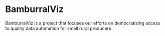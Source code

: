 # BamburralViz
BamburralViz is a project that focuses our efforts on democratizing access to quality data automation for small rural producers
